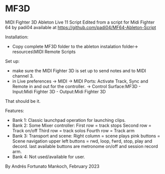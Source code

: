 # MF3D
MIDI Fighter 3D Ableton Live 11 Script
Edited from a script for Midi Fighter 64 by padi04 available at
https://github.com/padi04/MF64-Ableton-Script

Installation:
- Copy complete MF3D folder to the ableton instalation folder-> resources\MIDI Remote Scripts

Set up:
- make sure the MIDI Fighter 3D is set up to send notes and to MIDI channel 3.
- in Live preferences -> MIDI -> MIDI Ports: Activate Track, Sync and Remote in and out for the controller.
	              	      -> Control Surface:MF3D - Input:Midi Fighter 3D - Output:Midi Fighter 3D

That should be it.

Features:
- Bank 1: Classic launchpad operation for launching clips.
- Bank 2: Some Mixer controller: 	First row = track stops
				Second row = Track on/off
				Third row = track solos
				Fourth row = Track arm
- Bank 3: Transport and scene: 	Right column = scene plays
				pink buttons = Scene navigation
				upper left buttons = rwd, loop, fwrd, stop, play and decord.
				last available buttons are metronome on/off and session record arm.
- Bank 4: Not used/available for user.

By Andrés Fortunato Mankoch,
February 2023
